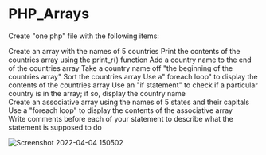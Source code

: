 # PHP_Arrays

Create "one php" file with the following items:   

Create an array with the names of 5 countries 
Print the contents of the countries array using the print_r() function
Add a country name to the end of the countries array
Take a country name off "the beginning of the countries array"
Sort the countries array 
Use a" foreach loop" to display the contents of the countries array 
Use an "if statement" to check if a particular country is in the array; if so, display the country name  
Create an associative array using the names of 5 states and their capitals 
Use a "foreach loop"  to display the contents of the associative array  
Write comments before each of your statement to describe what the statement is supposed to do  

![Screenshot 2022-04-04 150502](https://user-images.githubusercontent.com/81642890/161614566-cfa478b7-de83-40df-b6ed-03ef78592117.png)
